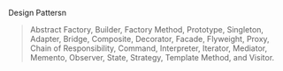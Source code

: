 Design Pattersn

> Abstract Factory, Builder, Factory Method, Prototype, Singleton, Adapter, Bridge, Composite, Decorator, Facade, Flyweight, Proxy, Chain of Responsibility, Command, Interpreter, Iterator, Mediator, Memento, Observer, State, Strategy, Template Method, and Visitor.